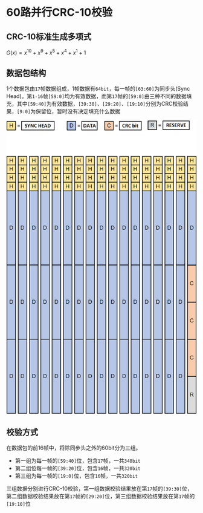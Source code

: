 # 60路并行CRC-10校验

## CRC-10标准生成多项式

$G(x) = x^{10} + x^9 + x^5 + x^4 + x^1 + 1$

## 数据包结构

1个数据包由`17`帧数据组成，1帧数据有`64bit`，每一帧的`[63:60]`为同步头(Sync Head)。第`1-16`帧`[59:0]`均为有效数据，而第`17`帧的`[59:0]`由三种不同的数据填充，其中`[59:40]`为有效数据，`[39:30]`、`[29:20]`、`[19:10]`分别为CRC校验结果，`[9:0]`为保留位，暂时没有决定填充什么数据

![picture](data_pack.png "数据包结构")

## 校验方式

在数据包的前16帧中，将除同步头之外的60bit分为三组。

- 第一组为每一帧的`[59:40]`位，包含`17`帧，一共`340bit`
- 第二组位每一帧的`[39:20]`位，包含`16`帧，一共`320bit`
- 第三组为每一帧的`[19:0]`位，包含`16`帧，一共`320bit`

三组数据分别进行CRC-10校验，第一组数据校验结果放在第`17`帧的`[39:30]`位，第二组数据校验结果放在第`17`帧的`[29:20]`位，第三组数据校验结果放在第`17`帧的`[19:10]`位
